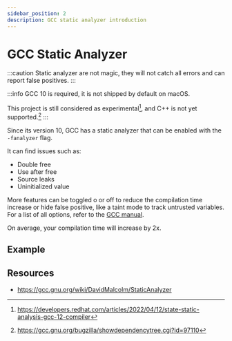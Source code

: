 ```yaml
---
sidebar_position: 2
description: GCC static analyzer introduction
---
```



# GCC Static Analyzer

:::caution
Static analyzer are not magic, they will not catch all errors and can report false positives.
:::

:::info
GCC 10 is required, it is not shipped by default on macOS.

This project is still considered as experimental[^1], and C++ is not yet supported.[^2]
:::

Since its version 10, GCC  has a static analyzer that can be enabled with the `-fanalyzer` flag.

It can find issues such as:
- Double free
- Use after free
- Source leaks
- Uninitialized value

More features can be toggled o or off to reduce the compilation time increase or hide false positive, like a taint mode to track untrusted variables. For a list of all options, refer to the [GCC manual](https://gcc.gnu.org/onlinedocs/gcc/Static-Analyzer-Options.html).

On average, your compilation time will increase by 2x.

## Example

<Godbolt url="https://godbolt.org/#g:!((g:!((g:!((h:codeEditor,i:(filename:'1',fontScale:14,fontUsePx:'0',j:1,lang:___c,selection:(endColumn:1,endLineNumber:1,positionColumn:1,positionLineNumber:1,selectionStartColumn:1,selectionStartLineNumber:1,startColumn:1,startLineNumber:1),source:'%23include+%3Csetjmp.h%3E%0A%23include+%3Cstdlib.h%3E%0A%0Astatic+jmp_buf+env%3B%0A%0Astatic+void+inner(void)%0A%7B%0A++longjmp(env,+1)%3B%0A%7D%0A%0Astatic+void+middle(void)%0A%7B%0A++void+*ptr+%3D+malloc(1024)%3B%0A++inner()%3B%0A++free(ptr)%3B%0A%7D%0A%0Avoid+outer(void)%0A%7B%0A++int+i%3B%0A%0A++i+%3D+setjmp(env)%3B%0A++if+(i+%3D%3D+0)%0A++++middle()%3B%0A%7D%0A%0Aint+main(void)+%0A%7B%0A++outer()%3B%0A%7D'),l:'5',n:'0',o:'C+source+%231',t:'0')),k:50,l:'4',n:'0',o:'',s:0,t:'0'),(g:!((h:executor,i:(argsPanelShown:'1',compilationPanelShown:'0',compiler:cg121,compilerOutShown:'0',execArgs:'',execStdin:'',fontScale:14,fontUsePx:'0',j:1,lang:___c,libs:!(),options:'-fanalyzer',source:1,stdinPanelShown:'1',tree:'1',wrap:'1'),l:'5',n:'0',o:'Executor+x86-64+gcc+12.1+(C,+Editor+%231)',t:'0')),header:(),k:50,l:'4',n:'0',o:'',s:0,t:'0')),l:'2',n:'0',o:'',t:'0')),version:4" />


## Resources

- https://gcc.gnu.org/wiki/DavidMalcolm/StaticAnalyzer

[^1]: https://developers.redhat.com/articles/2022/04/12/state-static-analysis-gcc-12-compiler
[^2]: https://gcc.gnu.org/bugzilla/showdependencytree.cgi?id=97110
